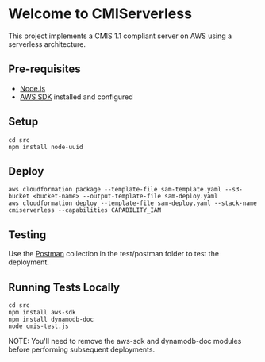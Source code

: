 # Welcome to CMIServerless
This project implements a CMIS 1.1 compliant server on AWS using a serverless architecture. 

## Pre-requisites
* [Node.js](https://nodejs.org)
* [AWS SDK](https://aws.amazon.com/sdk-for-node-js/) installed and configured

## Setup
    cd src
    npm install node-uuid
    
## Deploy
    aws cloudformation package --template-file sam-template.yaml --s3-bucket <bucket-name> --output-template-file sam-deploy.yaml
    aws cloudformation deploy --template-file sam-deploy.yaml --stack-name cmiserverless --capabilities CAPABILITY_IAM
    
## Testing
    
Use the [Postman](https://www.getpostman.com) collection in the test/postman folder to test the deployment.
   
## Running Tests Locally
    cd src
    npm install aws-sdk
    npm install dynamodb-doc
    node cmis-test.js
    
NOTE: You'll need to remove the aws-sdk and dynamodb-doc modules before performing subsequent deployments.
